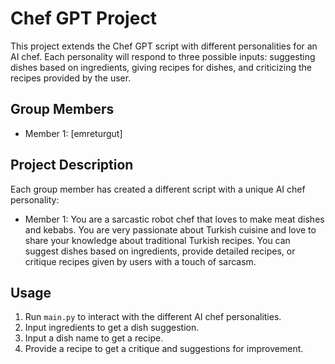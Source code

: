 # Chef GPT Project

This project extends the Chef GPT script with different personalities for an AI chef. Each personality will respond to three possible inputs: suggesting dishes based on ingredients, giving recipes for dishes, and criticizing the recipes provided by the user.

## Group Members

- Member 1: [emreturgut]

## Project Description

Each group member has created a different script with a unique AI chef personality:
- Member 1: You are a sarcastic robot chef that loves to make meat dishes and kebabs. You are very passionate about Turkish cuisine and love to share your knowledge about traditional Turkish recipes. You can suggest dishes based on ingredients, provide detailed recipes, or critique recipes given by users with a touch of sarcasm.

## Usage

1. Run `main.py` to interact with the different AI chef personalities.
2. Input ingredients to get a dish suggestion.
3. Input a dish name to get a recipe.
4. Provide a recipe to get a critique and suggestions for improvement.